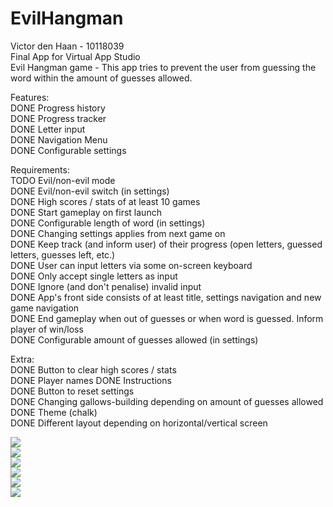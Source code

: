# EvilHangman
Victor den Haan - 10118039  
Final App for Virtual App Studio  
Evil Hangman game - This app tries to prevent the user from guessing the word
within the amount of guesses allowed.

Features:  
DONE Progress history  
DONE Progress tracker  
DONE Letter input  
DONE Navigation Menu  
DONE Configurable settings  

Requirements:  
TODO Evil/non-evil mode  
DONE Evil/non-evil switch (in settings)  
DONE High scores / stats of at least 10 games  
DONE Start gameplay on first launch  
DONE Configurable length of word (in settings)  
DONE Changing settings applies from next game on  
DONE Keep track (and inform user) of their progress (open letters, guessed letters, guesses left, etc.)  
DONE User can input letters via some on-screen keyboard  
DONE Only accept single letters as input  
DONE Ignore (and don't penalise) invalid input  
DONE App's front side consists of at least title, settings navigation and new game navigation  
DONE End gameplay when out of guesses or when word is guessed. Inform player of win/loss  
DONE Configurable amount of guesses allowed (in settings)  

Extra:  
DONE Button to clear high scores / stats  
DONE Player names
DONE Instructions  
DONE Button to reset settings  
DONE Changing gallows-building depending on amount of guesses allowed  
DONE Theme (chalk)  
DONE Different layout depending on horizontal/vertical screen  

![](images/user_experience_sketches.png?raw=true)  
![](images/menu_activity.png?raw=true)  
![](images/gameplay_activity.png?raw=true)  
![](images/settings_activity.png?raw=true)  
![](images/high_scores_activity.png?raw=true)  
![](images/instructions_activity.png?raw=true)  